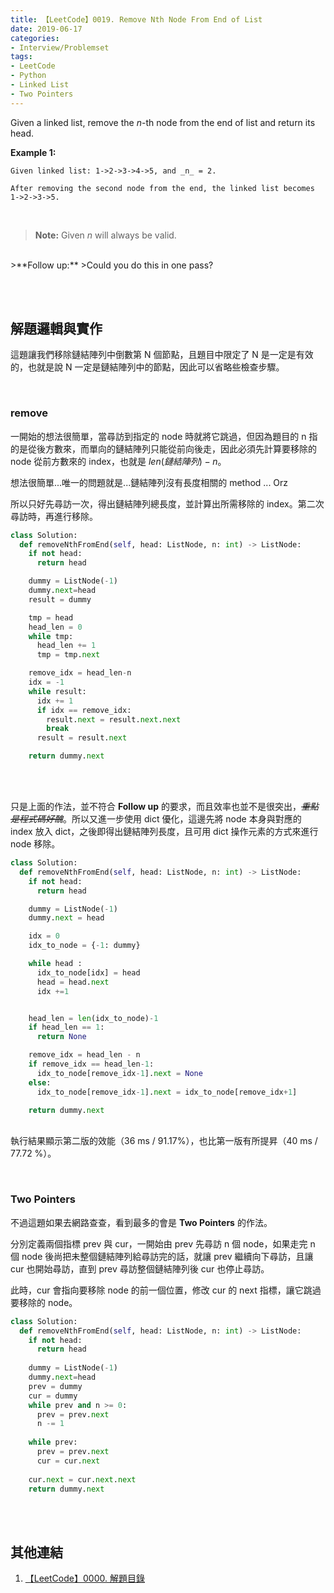 ```yaml
---
title: 【LeetCode】0019. Remove Nth Node From End of List
date: 2019-06-17
categories:
- Interview/Problemset
tags:
- LeetCode
- Python
- Linked List
- Two Pointers
--- 
```


Given a linked list, remove the _n_-th node from the end of list and return its head.

<!--more-->

**Example 1:**
```
Given linked list: 1->2->3->4->5, and _n_ = 2.

After removing the second node from the end, the linked list becomes 1->2->3->5.
```
<br>

> **Note:**
> Given  _n_  will always be valid.

<br>
>**Follow up:**
>Could you do this in one pass?

<br><br>

## 解題邏輯與實作
這題讓我們移除鏈結陣列中倒數第 N 個節點，且題目中限定了 N 是一定是有效的，也就是說 N 一定是鏈結陣列中的節點，因此可以省略些檢查步驟。

<br>

### remove
一開始的想法很簡單，當尋訪到指定的 node 時就將它跳過，但因為題目的 n 指的是從後方數來，而單向的鏈結陣列只能從前向後走，因此必須先計算要移除的 node 從前方數來的 index，也就是 $len(鏈結陣列) - n$。

想法很簡單...唯一的問題就是...鏈結陣列沒有長度相關的 method ... Orz

所以只好先尋訪一次，得出鏈結陣列總長度，並計算出所需移除的 index。第二次尋訪時，再進行移除。


```python 
class Solution:
  def removeNthFromEnd(self, head: ListNode, n: int) -> ListNode:
    if not head: 
      return head	

    dummy = ListNode(-1)
    dummy.next=head
    result = dummy

    tmp = head
    head_len = 0
    while tmp:
      head_len += 1
      tmp = tmp.next

    remove_idx = head_len-n 
    idx = -1
    while result:
      idx += 1
      if idx == remove_idx: 
        result.next = result.next.next
        break
      result = result.next

    return dummy.next
```

<br><br>

只是上面的作法，並不符合 **Follow up** 的要求，而且效率也並不是很突出，*~~重點是程式碼好醜~~*。所以又進一步使用 dict 優化，這邊先將 node 本身與對應的 index 放入 dict，之後即得出鏈結陣列長度，且可用 dict 操作元素的方式來進行 node 移除。<br>


```python 
class Solution:
  def removeNthFromEnd(self, head: ListNode, n: int) -> ListNode:
    if not head: 
      return head	

    dummy = ListNode(-1)
    dummy.next = head

    idx = 0
    idx_to_node = {-1: dummy}

    while head :
      idx_to_node[idx] = head
      head = head.next
      idx +=1


    head_len = len(idx_to_node)-1
    if head_len == 1:
      return None

    remove_idx = head_len - n 
    if remove_idx == head_len-1:
      idx_to_node[remove_idx-1].next = None
    else:
      idx_to_node[remove_idx-1].next = idx_to_node[remove_idx+1]

    return dummy.next
```

<br>執行結果顯示第二版的效能（36 ms /  91.17%），也比第一版有所提昇（40 ms / 77.72 %）。

<br>

### Two Pointers

不過這題如果去網路查查，看到最多的會是 **Two Pointers** 的作法。

分別定義兩個指標 prev 與 cur，一開始由 prev 先尋訪 n 個 node，如果走完 n 個 node 後尚把未整個鏈結陣列給尋訪完的話，就讓 prev 繼續向下尋訪，且讓 cur 也開始尋訪，直到 prev 尋訪整個鏈結陣列後 cur 也停止尋訪。

此時，cur 會指向要移除 node 的前一個位置，修改 cur 的 next 指標，讓它跳過要移除的 node。

```python 
class Solution:
  def removeNthFromEnd(self, head: ListNode, n: int) -> ListNode:
    if not head:
      return head
      
    dummy = ListNode(-1)
    dummy.next=head
    prev = dummy
    cur = dummy
    while prev and n >= 0:
      prev = prev.next
      n -= 1 
            
    while prev:
      prev = prev.next
      cur = cur.next
            
    cur.next = cur.next.next
    return dummy.next
```


<br><br>

## 其他連結
1. [【LeetCode】0000. 解題目錄](/LeetCode-0000-Contents/)